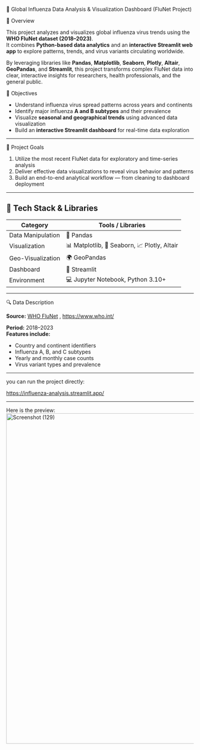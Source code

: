 🦠 Global Influenza Data Analysis & Visualization Dashboard (FluNet Project)

📖 Overview

This project analyzes and visualizes global influenza virus trends using the **WHO FluNet dataset (2018–2023)**.  
It combines **Python-based data analytics** and an **interactive Streamlit web app** to explore patterns, trends, and virus variants circulating worldwide.  

By leveraging libraries like **Pandas**, **Matplotlib**, **Seaborn**, **Plotly**, **Altair**, **GeoPandas**, and **Streamlit**, this project transforms complex FluNet data into clear, interactive insights for researchers, health professionals, and the general public.  

🎯 Objectives

- Understand influenza virus spread patterns across years and continents  
- Identify major influenza **A and B subtypes** and their prevalence  
- Visualize **seasonal and geographical trends** using advanced data visualization  
- Build an **interactive Streamlit dashboard** for real-time data exploration  

---

🧠 Project Goals

1. Utilize the most recent FluNet data for exploratory and time-series analysis  
2. Deliver effective data visualizations to reveal virus behavior and patterns  
3. Build an end-to-end analytical workflow — from cleaning to dashboard deployment  

---

## 🧰 Tech Stack & Libraries

| Category | Tools / Libraries |
|-----------|------------------|
| Data Manipulation | 🐼 Pandas |
| Visualization | 📊 Matplotlib, 🎨 Seaborn, 📈 Plotly, Altair |
| Geo-Visualization | 🌍 GeoPandas |
| Dashboard | 🚀 Streamlit |
| Environment | 💻 Jupyter Notebook, Python 3.10+ |

---

🔍 Data Description

**Source:** [WHO FluNet](https://www.who.int/tools/flunet) , https://www.who.int/

**Period:** 2018–2023  
**Features include:**
- Country and continent identifiers  
- Influenza A, B, and C subtypes  
- Yearly and monthly case counts  
- Virus variant types and prevalence

---

you can run the project directly:

https://influenza-analysis.streamlit.app/ 

---
Here is the preview:
<img width="1920" height="888" alt="Screenshot (129)" src="https://github.com/user-attachments/assets/149884ac-4237-4168-9dd0-f4e6fa4c5227" />


